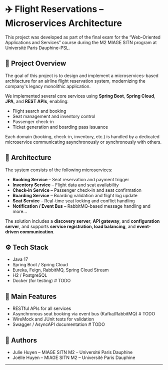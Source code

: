 # ✈️ Flight Reservations – Microservices Architecture

This project was developed as part of the final exam for the “Web-Oriented Applications and Services” course during the M2 MIAGE SITN program at Université Paris Dauphine-PSL.

## 🧾 Project Overview

The goal of this project is to design and implement a microservices-based architecture for an airline flight reservation system, modernizing the company's legacy monolithic application.

We implemented several core services using **Spring Boot**, **Spring Cloud**, **JPA**, and **REST APIs**, enabling:

- Flight search and booking
- Seat management and inventory control
- Passenger check-in
- Ticket generation and boarding pass issuance

Each domain (booking, check-in, inventory, etc.) is handled by a dedicated microservice communicating asynchronously or synchronously with others.

## 🧱 Architecture

The system consists of the following microservices:

- **Booking Service** – Seat reservation and payment trigger
- **Inventory Service** – Flight data and seat availability
- **Check-in Service** – Passenger check-in and seat confirmation
- **Boarding Service** – Boarding validation and flight log update
- **Seat Service** – Real-time seat locking and conflict handling
- **Notification / Event Bus** – RabbitMQ-based message handling
and more...
  

The solution includes a **discovery server**, **API gateway**, and **configuration server**, and supports **service registration, load balancing**, and **event-driven communication**.

## ⚙️ Tech Stack

- Java 17
- Spring Boot / Spring Cloud
- Eureka, Feign, RabbitMQ, Spring Cloud Stream
- H2 / PostgreSQL
- Docker (for testing) # TODO

## 🚀 Main Features

- RESTful APIs for all services
- Asynchronous seat booking via event bus (Kafka/RabbitMQ) # TODO
- WireMock and JUnit tests for validation
- Swagger / AsyncAPI documentation # TODO

## 📍 Authors

- Julie Huyen – MIAGE SITN M2 – Université Paris Dauphine
- Joëlle Huyen – MIAGE SITN M2 – Université Paris Dauphine

---

